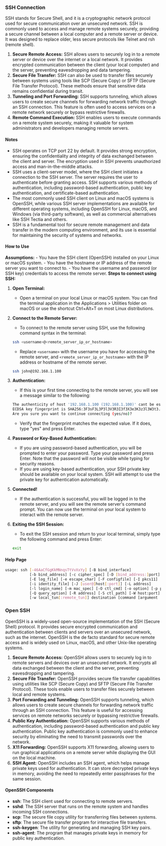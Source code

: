 ### SSH Connection
SSH stands for Secure Shell, and it is a cryptographic network protocol used for secure communication over an unsecured network. SSH is commonly used to access and manage remote systems securely, providing a secure channel between a local computer and a remote server or device. It was designed to replace older, less secure protocols like Telnet and rsh (remote shell).

1. **Secure Remote Access:** SSH allows users to securely log in to a remote server or device over the internet or a local network. It provides encrypted communication between the client (your local computer) and the server, preventing eavesdropping and data tampering.
2. **Secure File Transfer:** SSH can also be used to transfer files securely between systems using tools like SCP (Secure Copy) or SFTP (Secure File Transfer Protocol). These methods ensure that sensitive data remains confidential during transit.
3. **Tunneling and Port Forwarding:** SSH supports tunneling, which allows users to create secure channels for forwarding network traffic through an SSH connection. This feature is often used to access services on a remote network securely or bypass restrictive firewalls.
4. **Remote Command Execution:** SSH enables users to execute commands on a remote system securely, making it valuable for system administrators and developers managing remote servers.

#### Notes
- SSH operates on TCP port 22 by default. It provides strong encryption, ensuring the confidentiality and integrity of data exchanged between the client and server. The encryption used in SSH prevents unauthorized access and man-in-the-middle attacks.
- SSH uses a client-server model, where the SSH client initiates a connection to the SSH server. The server requires the user to authenticate before granting access. SSH supports various methods of authentication, including password-based authentication, public key authentication, and certificate-based authentication.
- The most commonly used SSH client on Linux and macOS systems is OpenSSH, while various SSH server implementations are available for different operating systems, including OpenSSH for Linux, macOS, and Windows (via third-party software), as well as commercial alternatives like SSH Tectia and others.
- SSH is a fundamental tool for secure remote management and data transfer in the modern computing environment, and its use is essential for maintaining the security of systems and networks.

#### How to Use
**Assumptions:**
	- You have the SSH client (OpenSSH) installed on your Linux or macOS system.
	- You have the hostname or IP address of the remote server you want to connect to.
	- You have the username and password (or SSH key) credentials to access the remote server.
**Steps to connect using SSH:**
1. **Open Terminal:** 
	- Open a terminal on your local Linux or macOS system. You can find the terminal application in the Applications > Utilities folder on macOS or use the shortcut Ctrl+Alt+T on most Linux distributions.
2. **Connect to the Remote Server:** 
	- To connect to the remote server using SSH, use the following command syntax in the terminal:
	```bash
	ssh <username>@<remote_server_ip_or_hostname>
	```
	- Replace `<username>` with the username you have for accessing the remote server, and `<remote_server_ip_or_hostname>` with the IP address or hostname of the remote server.

	```bash
	ssh john@192.168.1.100
	```
3. **Authentication:** 
	- If this is your first time connecting to the remote server, you will see a message similar to the following:
	```bash
	The authenticity of host '192.168.1.100 (192.168.1.100)' cant be established. 
	ECDSA key fingerprint is SHA256:3F3sF3L3P3l3V3R3I3f3X3e3K3z3l3W3t3. 
	Are you sure you want to continue connecting (yes/no)?
	```
	- Verify that the fingerprint matches the expected value. If it does, type "yes" and press Enter.
4. **Password or Key-Based Authentication:** 
	- If you are using password-based authentication, you will be prompted to enter your password. Type your password and press Enter. Note that the password will not be visible while typing for security reasons.
	- If you are using key-based authentication, your SSH private key should be available on your local system. SSH will attempt to use the private key for authentication automatically.
5. **Connected!** 
	- If the authentication is successful, you will be logged in to the remote server, and you will see the remote server's command prompt. You can now use the terminal on your local system to interact with the remote server.
6. **Exiting the SSH Session:** 
	- To exit the SSH session and return to your local terminal, simply type the following command and press Enter:
	```bash
	exit
	```

#### Help Page
```bash
usage: ssh [-46AaCfGgKkMNnqsTtVvXxYy] [-B bind_interface]
           [-b bind_address] [-c cipher_spec] [-D [bind_address:]port]
           [-E log_file] [-e escape_char] [-F configfile] [-I pkcs11]
           [-i identity_file] [-J [user@]host[:port]] [-L address]
           [-l login_name] [-m mac_spec] [-O ctl_cmd] [-o option] [-p port]
           [-Q query_option] [-R address] [-S ctl_path] [-W host:port]
           [-w local_tun[:remote_tun]] destination [command [argument ...]]
```

### Open SSH
OpenSSH is a widely-used open-source implementation of the SSH (Secure Shell) protocol. It provides secure encrypted communication and authentication between clients and servers over an unsecured network, such as the internet. OpenSSH is the de facto standard for secure remote access and is widely used on Linux, macOS, and other Unix-like operating systems.

1. **Secure Remote Access:** OpenSSH allows users to securely log in to remote servers and devices over an unsecured network. It encrypts all data exchanged between the client and the server, preventing eavesdropping and tampering.
2. **Secure File Transfer:** OpenSSH provides secure file transfer capabilities using utilities like SCP (Secure Copy) and SFTP (Secure File Transfer Protocol). These tools enable users to transfer files securely between local and remote systems.
3. **Port Forwarding and Tunneling:** OpenSSH supports tunneling, which allows users to create secure channels for forwarding network traffic through an SSH connection. This feature is useful for accessing services on remote networks securely or bypassing restrictive firewalls.
4. **Public Key Authentication:** OpenSSH supports various methods of authentication, including password-based authentication and public key authentication. Public key authentication is commonly used to enhance security by eliminating the need to transmit passwords over the network.
5. **X11 Forwarding:** OpenSSH supports X11 forwarding, allowing users to run graphical applications on a remote server while displaying the GUI on the local machine.
6. **SSH Agent:** OpenSSH includes an SSH agent, which helps manage private keys used for authentication. It can store decrypted private keys in memory, avoiding the need to repeatedly enter passphrases for the same session.

#### OpenSSH Components
- **ssh**: The SSH client used for connecting to remote servers.
- **sshd**: The SSH server that runs on the remote system and handles incoming SSH connections.
- **scp**: The secure file copy utility for transferring files between systems.
- **sftp**: The secure file transfer program for interactive file transfers.
- **ssh-keygen**: The utility for generating and managing SSH key pairs.
- **ssh-agent**: The program that manages private keys in memory for public key authentication.